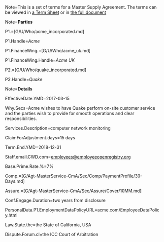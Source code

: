 Note=This is a set of terms for a Master Supply Agreement.  The terms can be viewed in <a href="i.php?v=d&f=G/Agt-MasterService-CmA/Demo/Acme-Quake/TermSheet.md">a Term Sheet</a> or in <a href="i.php?v=d&f=G/Agt-MasterService-CmA/Demo/Acme-Quake/Agreement.md">the full document</a>

Note=<b>Parties</b>

P1.=[G/U/Who/acme_incorporated.md]

P1.Handle=<i>Acme</i>

P1.FinanceWing.=[G/U/Who/acme_uk.md]

P1.FinanceWing.Handle=<i>Acme UK</i>

P2.=[G/U/Who/quake_incorporated.md]

P2.Handle=<i>Quake</i>

Note=<b>Details</b>

EffectiveDate.YMD=2017-03-15

Why.Secs=Acme wishes to have Quake perform on-site customer service and the parties wish to provide for smooth operations and clear responsibilities. 

Services.Description=computer network monitoring

ClaimForAdjustment.days=15 days

Term.End.YMD=2018-12-31

Staff.email.CWD.com=employees@employeeopenregistry.org

Base.Prime.Rate.%=7%

Comp.=[G/Agt-MasterService-CmA/Sec/Comp/PaymentProfile/30-Days.md]

Assure.=[G/Agt-MasterService-CmA/Sec/Assure/Cover/10MM.md]

Conf.Engage.Duration=two years from disclosure

PersonalData.P1.EmploymentDataPolicyURL=acme.com/EmployeeDataPolicy.html

Law.State.the=the State of California, USA

Dispute.Forum.cl=the ICC Court of Arbitration
